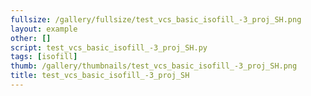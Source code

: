 ```yaml
---
fullsize: /gallery/fullsize/test_vcs_basic_isofill_-3_proj_SH.png
layout: example
other: []
script: test_vcs_basic_isofill_-3_proj_SH.py
tags: [isofill]
thumb: /gallery/thumbnails/test_vcs_basic_isofill_-3_proj_SH.png
title: test_vcs_basic_isofill_-3_proj_SH
---
```

